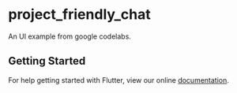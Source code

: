 # project_friendly_chat

An UI example from google codelabs.

## Getting Started

For help getting started with Flutter, view our online
[documentation](https://flutter.io/).
